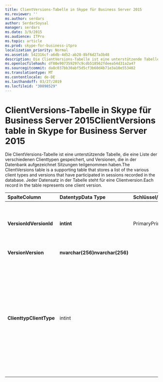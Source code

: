 ```yaml
---
title: ClientVersions-Tabelle in Skype für Business Server 2015
ms.reviewer: ''
ms.author: serdars
author: SerdarSoysal
manager: serdars
ms.date: 3/9/2015
ms.audience: ITPro
ms.topic: article
ms.prod: skype-for-business-itpro
localization_priority: Normal
ms.assetid: 542316cf-a6db-4d52-ab28-8bf6d27a3b48
description: Die ClientVersions-Tabelle ist eine unterstützende Tabelle, die eine Liste der verschiedenen Clienttypen gespeichert, und Versionen, die in der Datenbank aufgezeichnet Sitzungen teilgenommen haben. Jeder Datensatz in der Tabelle steht für eine Clientversion.
ms.openlocfilehash: df80e907359297c9cdb518562fdeea54d31a2a47
ms.sourcegitcommit: da8c037bb30abf5d5cf3b60d4b71e3a10e553402
ms.translationtype: MT
ms.contentlocale: de-DE
ms.lasthandoff: 03/27/2019
ms.locfileid: "30898529"
---
```

# <a name="clientversions-table-in-skype-for-business-server-2015"></a><span data-ttu-id="0f064-104">ClientVersions-Tabelle in Skype für Business Server 2015</span><span class="sxs-lookup"><span data-stu-id="0f064-104">ClientVersions table in Skype for Business Server 2015</span></span>
 
<span data-ttu-id="0f064-105">Die ClientVersions-Tabelle ist eine unterstützende Tabelle, die eine Liste der verschiedenen Clienttypen gespeichert, und Versionen, die in der Datenbank aufgezeichnet Sitzungen teilgenommen haben.</span><span class="sxs-lookup"><span data-stu-id="0f064-105">The ClientVersions table is a supporting table that stores a list of the various client types and versions that have participated in sessions recorded in the database.</span></span> <span data-ttu-id="0f064-106">Jeder Datensatz in der Tabelle steht für eine Clientversion.</span><span class="sxs-lookup"><span data-stu-id="0f064-106">Each record in the table represents one client version.</span></span>
  
|<span data-ttu-id="0f064-107">**Spalte**</span><span class="sxs-lookup"><span data-stu-id="0f064-107">**Column**</span></span>|<span data-ttu-id="0f064-108">**Datentyp**</span><span class="sxs-lookup"><span data-stu-id="0f064-108">**Data Type**</span></span>|<span data-ttu-id="0f064-109">**Schlüssel/Index**</span><span class="sxs-lookup"><span data-stu-id="0f064-109">**Key/Index**</span></span>|<span data-ttu-id="0f064-110">**Details**</span><span class="sxs-lookup"><span data-stu-id="0f064-110">**Details**</span></span>|
|:-----|:-----|:-----|:-----|
|<span data-ttu-id="0f064-111">**VersionId**</span><span class="sxs-lookup"><span data-stu-id="0f064-111">**VersionId**</span></span> <br/> |<span data-ttu-id="0f064-112">**int**</span><span class="sxs-lookup"><span data-stu-id="0f064-112">**int**</span></span> <br/> |<span data-ttu-id="0f064-113">Primary</span><span class="sxs-lookup"><span data-stu-id="0f064-113">Primary</span></span>  <br/> |<span data-ttu-id="0f064-114">Eindeutige Zahl, identifiziert dieser Clienttyp und Version.</span><span class="sxs-lookup"><span data-stu-id="0f064-114">Unique number identifying this client type and version.</span></span>  <br/> |
|<span data-ttu-id="0f064-115">**Version**</span><span class="sxs-lookup"><span data-stu-id="0f064-115">**Version**</span></span> <br/> |<span data-ttu-id="0f064-116">**nvarchar(256)**</span><span class="sxs-lookup"><span data-stu-id="0f064-116">**nvarchar(256)**</span></span> <br/> ||<span data-ttu-id="0f064-117">Versionsname</span><span class="sxs-lookup"><span data-stu-id="0f064-117">Version name.</span></span>  <br/> |
|<span data-ttu-id="0f064-118">**Clienttyp**</span><span class="sxs-lookup"><span data-stu-id="0f064-118">**ClientType**</span></span> <br/> |<span data-ttu-id="0f064-119">int</span><span class="sxs-lookup"><span data-stu-id="0f064-119">int</span></span>  <br/> ||<span data-ttu-id="0f064-120">Gibt den Typ des Clients, die in der Sitzung verwendet.</span><span class="sxs-lookup"><span data-stu-id="0f064-120">Specifies the type of client used in the session.</span></span> <span data-ttu-id="0f064-121">[UserAgentDef-Tabelle](useragentdef.md) Weitere Informationen finden Sie.</span><span class="sxs-lookup"><span data-stu-id="0f064-121">See the [UserAgentDef table](useragentdef.md) for more information.</span></span> <br/> <span data-ttu-id="0f064-122">Dieses Feld wurde in Microsoft Lync Server 2013 eingeführt.</span><span class="sxs-lookup"><span data-stu-id="0f064-122">This field was introduced in Microsoft Lync Server 2013.</span></span>  <br/> |
   

